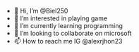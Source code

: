 - 👋 Hi, I’m @Biel250
- 👀 I’m interested in playing game
- 🌱 I’m currently learning programming
- 💞️ I’m looking to collaborate on microsoft 
- 📫 How to reach me IG @alexrjhon23

<!---
Biel250/Biel250 is a ✨ special ✨ repository because its `README.md` (this file) appears on your GitHub profile.
You can click the Preview link to take a look at your changes.
--->
